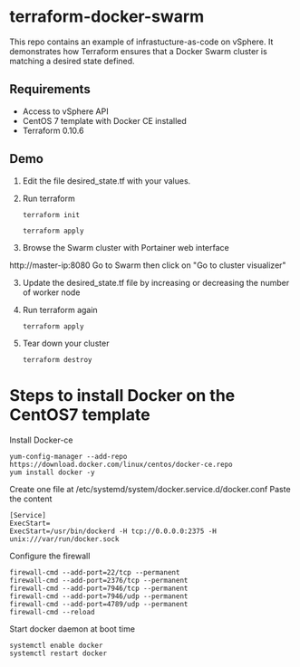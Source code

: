 # terraform-docker-swarm

This repo contains an example of infrastucture-as-code on vSphere. It demonstrates how Terraform ensures that a Docker Swarm cluster is matching a desired state defined.

## Requirements
- Access to vSphere API
- CentOS 7 template with Docker CE installed
- Terraform 0.10.6

## Demo

1. Edit the file desired_state.tf with your values. 

2. Run terraform
 
   `terraform init` 
  
   `terraform apply`

3. Browse the Swarm cluster with Portainer web interface

http://master-ip:8080
Go to Swarm then click on "Go to cluster visualizer"

3. Update the desired_state.tf file by increasing or decreasing the number of worker node

4. Run terraform again 

   `terraform apply`

5. Tear down your cluster

   `terraform destroy`

# Steps to install Docker on the CentOS7 template

Install Docker-ce
```
yum-config-manager --add-repo https://download.docker.com/linux/centos/docker-ce.repo
yum install docker -y
```

Create one file at  /etc/systemd/system/docker.service.d/docker.conf
Paste the content

```
[Service]
ExecStart=
ExecStart=/usr/bin/dockerd -H tcp://0.0.0.0:2375 -H unix:///var/run/docker.sock
```

Configure the firewall
```
firewall-cmd --add-port=22/tcp --permanent
firewall-cmd --add-port=2376/tcp --permanent
firewall-cmd --add-port=7946/tcp --permanent
firewall-cmd --add-port=7946/udp --permanent
firewall-cmd --add-port=4789/udp --permanent
firewall-cmd --reload
```

Start docker daemon at boot time
```
systemctl enable docker
systemctl restart docker
```


